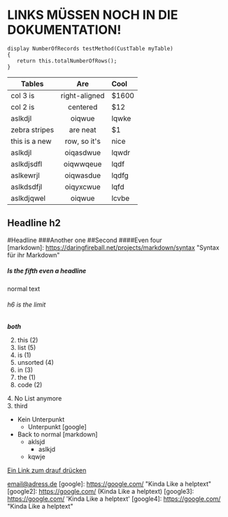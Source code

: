 LINKS MÜSSEN NOCH IN DIE DOKUMENTATION!
=======================================

    display NumberOfRecords testMethod(CustTable myTable)  
    {  
       return this.totalNumberOfRows();  
    }

| Tables        | Are           | Cool  |
| ------------- |:-------------:| :---- |
| col 3 is      | right-aligned | $1600 |
| col 2 is      | centered      |   $12 |
| aslkdjl       | oiqwue        | lqwke |
| zebra stripes | are neat      |    $1 |
| this is a new | row, so it's  | nice  |
| aslkdjl       | oiqasdwue     | lqwdr |
| aslkdjsdfl    | oiqwwqeue     | lqdf  |
| aslkewrjl     | oiqwasdue     | lqdfg |
| aslkdsdfjl    | oiqyxcwue     | lqfd  |
| aslkdjqwel    | oiqwue        | lcvbe |


Headline h2
-----------  
#Headline
###Another one
##Second
####Even four  
[markdown]: https://daringfireball.net/projects/markdown/syntax "Syntax für ihr Markdown"
##### Is the fifth even a headline
normal text

###### h6 is the limit  
***both***

2. this (2)  
5. list (5)  
1. is (1)  
4. unsorted (4)  
3. in (3)
1. the (1)  
2. code (2)

4\. No List anymore  
3\. third

* Kein Unterpunkt 
    * Unterpunkt [google]
* Back to normal [markdown]
    * aklsjd  
        * aslkjd  
    * kqwje

[Ein Link zum drauf drücken](https://www.google.de)

<email@adress.de>
[google]: https://google.com/  "Kinda Like a helptext"
[google2]: https://google.com/  (Kinda Like a helptext)
[google3]: https://google.com/  'Kinda Like a helptext'
[google4]: <https://google.com/>  "Kinda Like a helptext"
